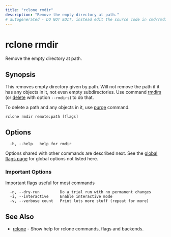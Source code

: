 ```yaml
---
title: "rclone rmdir"
description: "Remove the empty directory at path."
# autogenerated - DO NOT EDIT, instead edit the source code in cmd/rmdir/ and as part of making a release run "make commanddocs"
---
```

# rclone rmdir

Remove the empty directory at path.

## Synopsis

This removes empty directory given by path. Will not remove the path if it
has any objects in it, not even empty subdirectories. Use
command [rmdirs](/commands/rclone_rmdirs/) (or [delete](/commands/rclone_delete/)
with option `--rmdirs`) to do that.

To delete a path and any objects in it, use [purge](/commands/rclone_purge/) command.


```
rclone rmdir remote:path [flags]
```

## Options

```
  -h, --help   help for rmdir
```

Options shared with other commands are described next.
See the [global flags page](/flags/) for global options not listed here.

### Important Options

Important flags useful for most commands

```
  -n, --dry-run         Do a trial run with no permanent changes
  -i, --interactive     Enable interactive mode
  -v, --verbose count   Print lots more stuff (repeat for more)
```

## See Also

* [rclone](/commands/rclone/)	 - Show help for rclone commands, flags and backends.

